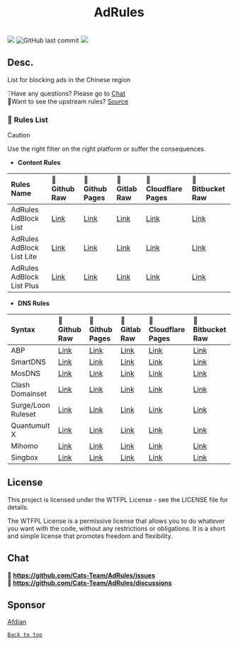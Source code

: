 <center>

<h1>AdRules</h1>

</center>
<br>
<img src="https://img.shields.io/github/stars/Cats-Team/AdRules?style=flat-square&color=yellow">
<img alt="GitHub last commit" src="https://img.shields.io/github/last-commit/cats-team/adrules/main?style=flat-square&color=red">
<img src="https://img.shields.io/github/license/Cats-Team/AdRules?style=flat-square">

</centre>

## Desc.
List for blocking ads in the Chinese region
  
❔Have any questions? Please go to [Chat](#chat)  
📃Want to see the upstream rules? [Source](/Source.md)
<br>  

### 📃 Rules List


> [!CAUTION]
> Use the right filter on the right platform or suffer the consequences.

> 
- **Content Rules**

| Rules Name             | 🚀Github Raw                                                                                             | 🚀Github Pages                                                                                         | 🚀Gitlab Raw                                                                                             | 🚀Cloudflare Pages                                                                                     | 🚀Bitbucket Raw                                                                                             |
| :--------------------- | :------------------------------------------------------------------------------------------------------- | :----------------------------------------------------------------------------------------------------- | :------------------------------------------------------------------------------------------------------- | :----------------------------------------------------------------------------------------------------- | :------------------------------------------------------------------------------------------------------- |
| AdRules AdBlock List     | [Link](https://raw.githubusercontent.com/Cats-Team/AdRules/main/adblock.txt)                             | [Link](https://gp.adrules.top/adblock.txt)                                                             | [Link](https://gitlab.com/cats-team/adrules/-/raw/main/adblock.txt)                                       | [Link](https://adrules.top/adblock.txt)                                                              | [Link](https://bitbucket.org/hacamer/adrules/raw/main/adblock.txt)                                       |
| AdRules AdBlock List Lite | [Link](https://raw.githubusercontent.com/Cats-Team/AdRules/main/adblock_lite.txt)                        | [Link](https://gp.adrules.top/adblock_lite.txt)                                                        | [Link](https://gitlab.com/cats-team/adrules/-/raw/main/adblock_lite.txt)                                  | [Link](https://adrules.top/adblock_lite.txt)                                                         | [Link](https://bitbucket.org/hacamer/adrules/raw/main/adblock_lite.txt)                                  |
| AdRules AdBlock List Plus | [Link](https://raw.githubusercontent.com/Cats-Team/AdRules/main/adblock_plus.txt)                        | [Link](https://gp.adrules.top/adblock_plus.txt)                                                        | [Link](https://gitlab.com/cats-team/adrules/-/raw/main/adblock_plus.txt)                                  | [Link](https://adrules.top/adblock_plus.txt)                                                         | [Link](https://bitbucket.org/hacamer/adrules/raw/main/adblock_plus.txt)                                  |

- **DNS Rules**

| **Syntax**         | **🚀Github Raw**                                                                       | **🚀Github Pages**                                   | **🚀Gitlab Raw**                                                              | **🚀Cloudflare Pages**                            | **🚀Bitbucket Raw**                                                          |
| :----------------- | :------------------------------------------------------------------------------------- | :--------------------------------------------------- | :---------------------------------------------------------------------------- | :------------------------------------------------ | :--------------------------------------------------------------------------- |
| ABP                | [Link](https://raw.githubusercontent.com/Cats-Team/AdRules/main/dns.txt)               | [Link](https://gp.adrules.top/dns.txt)               | [Link](https://gitlab.com/cats-team/adrules/-/raw/main/dns.txt)               | [Link](https://adrules.top/dns.txt)               | [Link](https://bitbucket.org/hacamer/adrules/raw/main/dns.txt)               |
| SmartDNS           | [Link](https://raw.githubusercontent.com/Cats-Team/AdRules/main/smart-dns.conf)        | [Link](https://gp.adrules.top/smart-dns.conf)        | [Link](https://gitlab.com/cats-team/adrules/-/raw/main/smart-dns.conf)        | [Link](https://adrules.top/smart-dns.conf)        | [Link](https://bitbucket.org/hacamer/adrules/raw/main/smart-dns.conf)        |
| MosDNS             | [Link](https://raw.githubusercontent.com/Cats-Team/AdRules/main/mosdns_adrules.txt)    | [Link](https://gp.adrules.top/mosdns_adrules.txt)    | [Link](https://gitlab.com/cats-team/adrules/-/raw/main/mosdns_adrules.txt)    | [Link](https://adrules.top/mosdns_adrules.txt)    | [Link](https://bitbucket.org/hacamer/adrules/raw/main/mosdns_adrules.txt)    |
| Clash Domainset    | [Link](https://raw.githubusercontent.com/Cats-Team/AdRules/main/adrules_domainset.txt) | [Link](https://gp.adrules.top/adrules_domainset.txt) | [Link](https://gitlab.com/cats-team/adrules/-/raw/main/adrules_domainset.txt) | [Link](https://adrules.top/adrules_domainset.txt) | [Link](https://bitbucket.org/hacamer/adrules/raw/main/adrules_domainset.txt) |
| Surge/Loon Ruleset | [Link](https://raw.githubusercontent.com/Cats-Team/AdRules/main/adrules.list)          | [Link](https://gp.adrules.top/adrules.list)          | [Link](https://gitlab.com/cats-team/adrules/-/raw/main/adrules.list)          | [Link](https://adrules.top/adrules.list)          | [Link](https://bitbucket.org/hacamer/adrules/raw/main/adrules.list)          |
| Quantumult X       | [Link](https://raw.githubusercontent.com/Cats-Team/AdRules/main/qx.conf)               | [Link](https://gp.adrules.top/qx.conf)               | [Link](https://gitlab.com/cats-team/adrules/-/raw/main/qx.conf)               | [Link](https://adrules.top/qx.conf)               | [Link](https://bitbucket.org/hacamer/adrules/raw/main/qx.conf)               |
| Mihomo             | [Link](https://raw.githubusercontent.com/Cats-Team/AdRules/main/adrules-mihomo.mrs)    | [Link](https://gp.adrules.top/adrules-mihomo.mrs)    | [Link](https://gitlab.com/cats-team/adrules/-/raw/main/adrules-mihomo.mrs)    | [Link](https://adrules.top/adrules-mihomo.mrs)    | [Link](https://bitbucket.org/hacamer/adrules/raw/main/adrules-mihomo.mrs)    |
| Singbox            | [Link](https://raw.githubusercontent.com/Cats-Team/AdRules/main/adrules-singbox.srs)   | [Link](https://gp.adrules.top/adrules-singbox.srs)   | [Link](https://gitlab.com/cats-team/adrules/-/raw/main/adrules-singbox.srs)   | [Link](https://adrules.top/adrules-singbox.srs)   | [Link](https://bitbucket.org/hacamer/adrules/raw/main/adrules-singbox.srs)   |



## License
This project is licensed under the WTFPL License - see the LICENSE file for details.

The WTFPL License is a permissive license that allows you to do whatever you want with the code, without any restrictions or obligations. It is a short and simple license that promotes freedom and flexibility.

## Chat

**📝 https://github.com/Cats-Team/AdRules/issues**  
**💬 https://github.com/Cats-Team/AdRules/discussions**

## Sponsor
[Afdian](https://afdian.com/a/Cats-Team)  

[<code><kbd>Back to top</kbd></code>](#)
